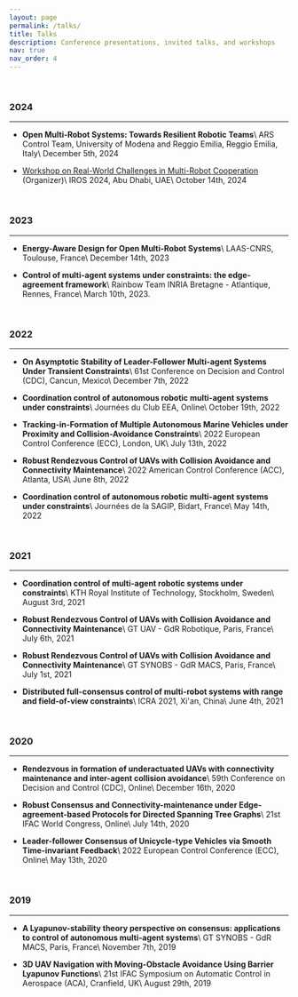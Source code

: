 ```yaml
---
layout: page
permalink: /talks/
title: Talks
description: Conference presentations, invited talks, and workshops
nav: true
nav_order: 4
---
```


<br>
<h3 class="talk-title">2024</h3>
<hr>

* **Open Multi-Robot Systems: Towards Resilient Robotic Teams**\\
    ARS Control Team, University of Modena and Reggio Emilia, Reggio Emilia, Italy\\
    December 5th, 2024

* [Workshop on Real-World Challenges in Multi-Robot Cooperation](https://sites.google.com/view/workshop-rwmra-iros2024/) (Organizer)\\
  IROS 2024, Abu Dhabi, UAE\\
  October 14th, 2024

<br>
<h3 class="talk-title">2023</h3>
<hr>

* **Energy-Aware Design for Open Multi-Robot Systems**\\
  LAAS-CNRS, Toulouse, France\\
  December 14th, 2023

* **Control of multi-agent systems under constraints: the edge-agreement framework**\\
   Rainbow Team INRIA Bretagne - Atlantique, Rennes, France\\
   March 10th, 2023.

<br>
<h3 class="talk-title">2022</h3>
<hr>

* **On Asymptotic Stability of Leader-Follower Multi-agent Systems Under Transient Constraints**\\
   61st Conference on Decision and Control (CDC), Cancun, Mexico\\
   December 7th, 2022

* **Coordination control of autonomous robotic multi-agent systems under constraints**\\
   Journées du Club EEA, Online\\
   October 19th, 2022

* **Tracking-in-Formation of Multiple Autonomous Marine Vehicles under Proximity and Collision-Avoidance Constraints**\\
   2022 European Control Conference (ECC), London, UK\\
   July 13th, 2022

* **Robust Rendezvous Control of UAVs with Collision Avoidance and Connectivity Maintenance**\\
   2022 American Control Conference (ACC), Atlanta, USA\\
   June 8th, 2022

* **Coordination control of autonomous robotic multi-agent systems under constraints**\\
   Journées de la SAGIP, Bidart, France\\
   May 14th, 2022

<br>
<h3 class="talk-title">2021</h3>
<hr>

* **Coordination control of multi-agent robotic systems under constraints**\\
   KTH Royal Institute of Technology, Stockholm, Sweden\\
   August 3rd, 2021

* **Robust Rendezvous Control of UAVs with Collision Avoidance and Connectivity Maintenance**\\
   GT UAV - GdR Robotique, Paris, France\\
   July 6th, 2021

* **Robust Rendezvous Control of UAVs with Collision Avoidance and Connectivity Maintenance**\\
   GT SYNOBS - GdR MACS, Paris, France\\
   July 1st, 2021

* **Distributed full-consensus control of multi-robot systems with range and field-of-view constraints**\\
  ICRA 2021, Xi'an, China\\
  June 4th, 2021

<br>
<h3 class="talk-title">2020</h3>
<hr>

* **Rendezvous in formation of underactuated UAVs with connectivity maintenance and inter-agent collision avoidance**\\
   59th Conference on Decision and Control (CDC), Online\\
   December 16th, 2020

* **Robust Consensus and Connectivity-maintenance under Edge-agreement-based Protocols for Directed Spanning Tree Graphs**\\
   21st IFAC World Congress, Online\\
   July 14th, 2020

* **Leader-follower Consensus of Unicycle-type Vehicles via Smooth Time-invariant Feedback**\\
  2022 European Control Conference (ECC), Online\\
  May 13th, 2020

<br>
<h3 class="talk-title">2019</h3>
<hr>

* **A Lyapunov-stability theory perspective on consensus: applications to control of autonomous multi-agent systems**\\
  GT SYNOBS - GdR MACS, Paris, France\\
  November 7th, 2019

* **3D UAV Navigation with Moving-Obstacle Avoidance Using Barrier Lyapunov Functions**\\
   21st IFAC Symposium on Automatic Control in Aerospace (ACA), Cranfield, UK\\
   August 29th, 2019
